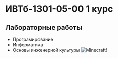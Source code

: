 # ИВТб-1301-05-00 1 курс
## Лабораторные работы
- Програмирование
- Информатика
- Основы инженерной культуры
![Minecraft!](https://i.imgur.com/hEYAyFz.jpeg)
